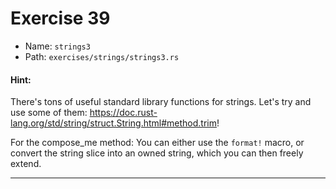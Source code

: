 # Exercise 39

- Name: ```strings3```
- Path: ```exercises/strings/strings3.rs```
#### Hint: 

There's tons of useful standard library functions for strings. Let's try and use some of
them: <https://doc.rust-lang.org/std/string/struct.String.html#method.trim>!

For the compose_me method: You can either use the `format!` macro, or convert the string
slice into an owned string, which you can then freely extend.


---



